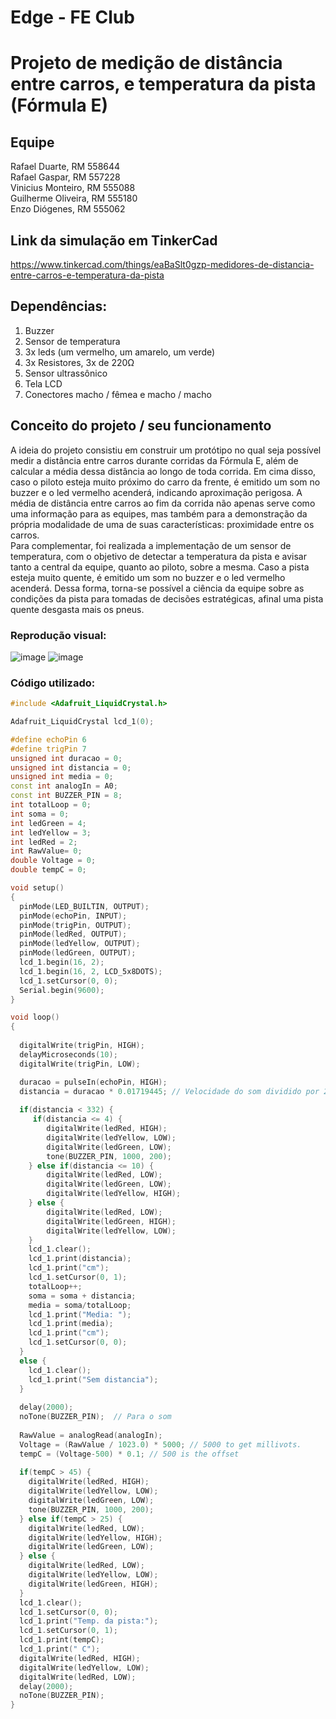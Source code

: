 # Edge - FE Club

# Projeto de medição de distância entre carros, e temperatura da pista (Fórmula E)

## Equipe

Rafael Duarte, RM 558644 <br>
Rafael Gaspar, RM 557228 <br> 
Vinicius Monteiro, RM 555088 <br>
Guilherme Oliveira, RM 555180 <br> 
Enzo Diógenes, RM 555062 <br>

## Link da simulação em TinkerCad
https://www.tinkercad.com/things/eaBaSlt0gzp-medidores-de-distancia-entre-carros-e-temperatura-da-pista

## Dependências:
1. Buzzer
2. Sensor de temperatura
3. 3x leds (um vermelho, um amarelo, um verde)
4. 3x Resistores, 3x de 220Ω
5. Sensor ultrassônico
6. Tela LCD
7. Conectores macho / fêmea e macho / macho

## Conceito do projeto / seu funcionamento

A ideia do projeto consistiu em construir um protótipo no qual seja possível medir a distância entre carros durante corridas da Fórmula E, além de calcular a média dessa distância ao longo de toda corrida. Em cima disso, caso o piloto esteja muito próximo do carro da frente, é emitido um som no buzzer e o led vermelho acenderá, indicando aproximação perigosa. A média de distância entre carros ao fim da corrida não apenas serve como uma informação para as equipes, mas também para a demonstração da própria modalidade de uma de suas características: proximidade entre os carros. <br>
Para complementar, foi realizada a implementação de um sensor de temperatura, com o objetivo de detectar a temperatura da pista e avisar tanto a central da equipe, quanto ao piloto, sobre a mesma. Caso a pista esteja muito quente, é emitido um som no buzzer e o led vermelho acenderá. Dessa forma, torna-se possível a ciência da equipe sobre as condições da pista para tomadas de decisões estratégicas, afinal uma pista quente desgasta mais os pneus.


### Reprodução visual:

![image](https://github.com/RafaelDuarteF/fe-club-edge/assets/103393497/94f00ba7-128b-459f-bc45-7e82f0c35771)
![image](https://github.com/RafaelDuarteF/fe-club-edge/assets/103393497/a8d14c65-4260-4dc5-a4f2-6cd52d88e957)


### Código utilizado:

```C++
#include <Adafruit_LiquidCrystal.h>

Adafruit_LiquidCrystal lcd_1(0);

#define echoPin 6
#define trigPin 7
unsigned int duracao = 0;
unsigned int distancia = 0;
unsigned int media = 0;
const int analogIn = A0;
const int BUZZER_PIN = 8;
int totalLoop = 0;
int soma = 0;
int ledGreen = 4;
int ledYellow = 3;
int ledRed = 2;
int RawValue= 0;
double Voltage = 0;
double tempC = 0;

void setup()
{
  pinMode(LED_BUILTIN, OUTPUT);
  pinMode(echoPin, INPUT);
  pinMode(trigPin, OUTPUT);
  pinMode(ledRed, OUTPUT);
  pinMode(ledYellow, OUTPUT);
  pinMode(ledGreen, OUTPUT);
  lcd_1.begin(16, 2);
  lcd_1.begin(16, 2, LCD_5x8DOTS);
  lcd_1.setCursor(0, 0);
  Serial.begin(9600);
}

void loop()
{
  
  digitalWrite(trigPin, HIGH);
  delayMicroseconds(10);
  digitalWrite(trigPin, LOW);

  duracao = pulseIn(echoPin, HIGH);
  distancia = duracao * 0.01719445; // Velocidade do som dividido por 2
	
  if(distancia < 332) {
     if(distancia <= 4) {
    	digitalWrite(ledRed, HIGH);
     	digitalWrite(ledYellow, LOW);
        digitalWrite(ledGreen, LOW);
       	tone(BUZZER_PIN, 1000, 200);
    } else if(distancia <= 10) {
      	digitalWrite(ledRed, LOW);
        digitalWrite(ledGreen, LOW);
    	digitalWrite(ledYellow, HIGH);
    } else {
    	digitalWrite(ledRed, LOW);
        digitalWrite(ledGreen, HIGH);
    	digitalWrite(ledYellow, LOW);
    }
    lcd_1.clear();
    lcd_1.print(distancia);
    lcd_1.print("cm");
    lcd_1.setCursor(0, 1);
    totalLoop++;
	soma = soma + distancia;
    media = soma/totalLoop;
    lcd_1.print("Media: ");
    lcd_1.print(media);
    lcd_1.print("cm");
    lcd_1.setCursor(0, 0);
  }
  else {
    lcd_1.clear();
    lcd_1.print("Sem distancia");
  }
  
  delay(2000);
  noTone(BUZZER_PIN);  // Para o som
  
  RawValue = analogRead(analogIn);
  Voltage = (RawValue / 1023.0) * 5000; // 5000 to get millivots.
  tempC = (Voltage-500) * 0.1; // 500 is the offset
  
  if(tempC > 45) {
    digitalWrite(ledRed, HIGH);
    digitalWrite(ledYellow, LOW);
    digitalWrite(ledGreen, LOW);
    tone(BUZZER_PIN, 1000, 200);
  } else if(tempC > 25) {
    digitalWrite(ledRed, LOW);
    digitalWrite(ledYellow, HIGH);
    digitalWrite(ledGreen, LOW);
  } else {
  	digitalWrite(ledRed, LOW);
    digitalWrite(ledYellow, LOW);
    digitalWrite(ledGreen, HIGH);
  }
  lcd_1.clear();
  lcd_1.setCursor(0, 0);
  lcd_1.print("Temp. da pista:");
  lcd_1.setCursor(0, 1);
  lcd_1.print(tempC);
  lcd_1.print(" C");
  digitalWrite(ledRed, HIGH);
  digitalWrite(ledYellow, LOW);
  digitalWrite(ledRed, LOW);
  delay(2000);
  noTone(BUZZER_PIN);
}
```

